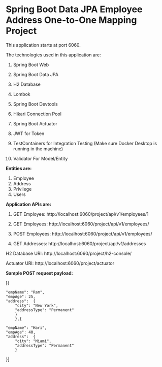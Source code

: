 # Spring Boot Data JPA Employee Address One-to-One Mapping Project

This application starts at port 6060.

The technologies used in this application are:

1. Spring Boot Web

2. Spring Boot Data JPA

3. H2 Database

4. Lombok

5. Spring Boot Devtools

6. Hikari Connection Pool

7. Spring Boot Actuator

8. JWT for Token

9. TestContainers for Integration Testing (Make sure Docker Desktop is running in the machine)

10. Validator For Model/Entity


**Entities are:**
1. Employee
2. Address
3. Privilege
4. Users

**Application APIs are:**

1. GET Employee: http://localhost:6060/project/api/v1/employees/1

2. GET Employees: http://localhost:6060/project/api/v1/employees/

3. POST Employees: http://localhost:6060/project/api/v1/employees/

4. GET Addresses: http://localhost:6060/project/api/v1/addresses

H2 Database URI: http://localhost:6060/project/h2-console/

Actuator URI: http://localhost:6060/project/actuator

**Sample POST request payload:**


[{

    "empName": "Ram",
    "empAge": 25,
    "address":  {
        "city": "New York",
        "addressType": "Permanent"
        }
        },{

    "empName": "Hari",
    "empAge": 40,
    "address":  {
        "city": "Miami",
        "addressType": "Permanent"
        }
        
}]
